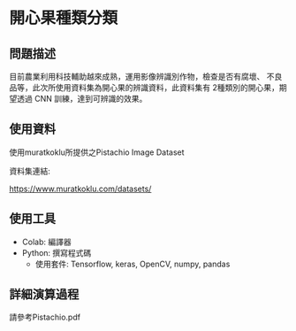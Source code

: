 # 開心果種類分類
## 問題描述
目前農業利用科技輔助越來成熟，運用影像辨識別作物，檢查是否有腐壞、 不良品等，此次所使用資料集為開心果的辨識資料，此資料集有 2種類別的開心果，期望透過 CNN 訓練，達到可辨識的效果。
## 使用資料
使用muratkoklu所提供之Pistachio Image Dataset

資料集連結:

<https://www.muratkoklu.com/datasets/>
## 使用工具
* Colab: 編譯器
* Python: 撰寫程式碼
  * 使用套件: Tensorflow, keras, OpenCV, numpy, pandas
## 詳細演算過程
請參考Pistachio.pdf
